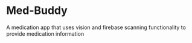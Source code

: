 # Med-Buddy
A medication app that uses vision and firebase scanning functionality to provide medication information
